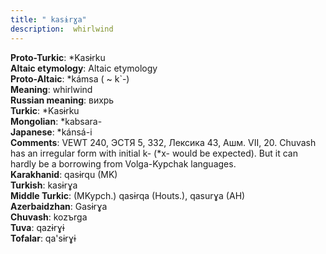 ```yaml
---
title: " kasɨrɣa"
description:  whirlwind
---
```


<strong>Proto-Turkic</strong>:  *Kasɨrku<br>
<strong>Altaic etymology</strong>:  Altaic etymology<br>
<strong> Proto-Altaic</strong>:  *kámsa ( ~ k`-)<br>
<strong>Meaning</strong>:  whirlwind<br>
<strong>Russian meaning</strong>:  вихрь<br>
<strong>Turkic</strong>:  *Kasɨrku<br>
<strong>Mongolian</strong>:  *kabsara-<br>
<strong>Japanese</strong>:  *kánsá-i<br>
<strong>Comments</strong>:  VEWT 240, ЭСТЯ 5, 332, Лексика 43, Ашм. VII, 20. Chuvash has an irregular form with initial k- (*x- would be expected). But it can hardly be a borrowing from Volga-Kypchak languages.<br>
<strong>Karakhanid</strong>:  qasɨrqu (MK)<br>
<strong>Turkish</strong>:  kasɨrɣa<br>
<strong>Middle Turkic</strong>:  (MKypch.) qasɨrqa (Houts.), qasurɣa (AH)<br>
<strong>Azerbaidzhan</strong>:  Gasɨrɣa<br>
<strong>Chuvash</strong>:  kozъrga<br>
<strong>Tuva</strong>:  qazɨrɣɨ<br>
<strong>Tofalar</strong>:  qa'sɨrɣɨ<br>


